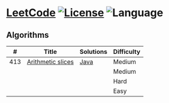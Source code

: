# [LeetCode](https://leetcode.com/problemset/algorithms/) [![License](https://img.shields.io/badge/license-Apache_2.0-blue.svg)](LICENSE.md)  ![Language](https://img.shields.io/badge/language-Java%20%2F%20MySQL%20%2F%20Bash-blue.svg) 


## Algorithms

| #    |      Title     |   Solutions   | Difficulty               
|------|----------------|---------------|-------------
| 413 |[Arithmetic slices](https://leetcode.com/problems/arithmetic-slices/)|[Java](413-%20Arithmetic%20Slices.java) |Medium|
||[]()|[]()|Medium|
||[]()|[]()|Hard|
||[]()|[]()|Easy|







